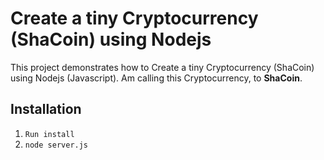 # Create a tiny Cryptocurrency (ShaCoin) using Nodejs
This project demonstrates how to Create a tiny Cryptocurrency (ShaCoin) using Nodejs (Javascript). Am calling this Cryptocurrency, to **ShaCoin**.

## Installation 
1. `Run install`
2. `node server.js`
